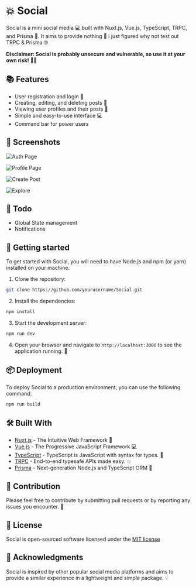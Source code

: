 # 💥 Social

Social is a mini social media 💻 built with Nuxt.js, Vue.js, TypeScript, TRPC, and Prisma 🚀. It aims to provide nothing 🤣 i just figured why not test out TRPC & Prisma 🤓

**Disclaimer: Social is probably unsecure and vulnerable, so use it at your own risk! 🚨💥**

## 📚 Features

- User registration and login 🔐
- Creating, editing, and deleting posts 📝
- Viewing user profiles and their posts 👥
- Simple and easy-to-use interface 💻
- Command bar for power users

## 📸 Screenshots

![Auth Page](https://imgur.com/nkCh114.png "Auth Page")

![Profile Page](https://imgur.com/40svL83.png "Profile Page")

![Create Post](https://imgur.com/vhAmR4j.png "CreatePost")

![Explore](https://imgur.com/1W8k1eM.png "Explore Page")

## 📝 Todo

- Global State management
- Notifications

## 🚀 Getting started

To get started with Social, you will need to have Node.js and npm (or yarn) installed on your machine.

1. Clone the repository:

```bash
git clone https://github.com/yourusername/Social.git
```

2. Install the dependencies:

```bash
npm install
```

3. Start the development server:

```bash
npm run dev
```

4. Open your browser and navigate to `http://localhost:3000` to see the application running. 🚀

## 📦 Deployment

To deploy Social to a production environment, you can use the following command:

```bash
npm run build
```

## 🛠️ Built With

- [Nuxt.js](https://nuxtjs.org/) - The Intuitive Web Framework 🚀
- [Vue.js](https://vuejs.org/) - The Progressive JavaScript Framework 💻
- [TypeScript](https://www.typescriptlang.org/) - TypeScript is JavaScript with syntax for types. 💬
- [TRPC](https://trpc.io/) - End-to-end typesafe APIs made easy. 💥
- [Prisma](https://www.prisma.io/) - Next-generation Node.js and TypeScript ORM 🚀

## 🤝 Contribution

Please feel free to contribute by submitting pull requests or by reporting any issues you encounter. 🤝

## 📜 License

Social is open-sourced software licensed under the [MIT license](https://opensource.org/licenses/MIT)

## 🙌 Acknowledgments

Social is inspired by other popular social media platforms and aims to provide a similar experience in a lightweight and simple package. 💡
